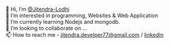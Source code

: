 👋 Hi, I’m [@Jitendra-Lodhi](https://github.com/Jitendra-Lodhi)<br>
👀 I’m interested in programming, Websites & Web Application<br>
🌱 I’m currently learning Nodejs and mongodb.<br>
💞️ I’m looking to collaborate on ...<br>
📫 How to reach me - [jitendra.develper77@gmail.com](mailto:jitendra.developer77@gmail.com) / [linkedin](https://www.linkedin.com/in/jitendra-lodhi/)
